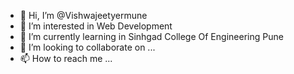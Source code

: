 - 👋 Hi, I’m @Vishwajeetyermune
- 👀 I’m interested in Web Development
- 🌱 I’m currently learning in Sinhgad College Of Engineering Pune
- 💞️ I’m looking to collaborate on ...
- 📫 How to reach me ...

<!---
Vishwajeetyermune/Vishwajeetyermune is a ✨ special ✨ repository because its `README.md` (this file) appears on your GitHub profile.
You can click the Preview link to take a look at your changes.
--->
